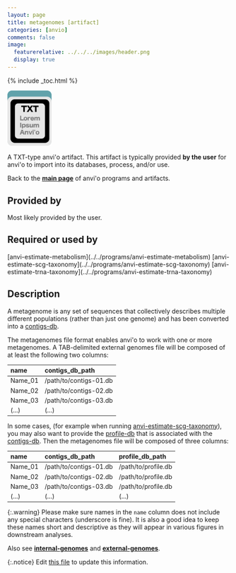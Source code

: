 ```yaml
---
layout: page
title: metagenomes [artifact]
categories: [anvio]
comments: false
image:
  featurerelative: ../../../images/header.png
  display: true
---
```



{% include _toc.html %}


<img src="../../images/icons/TXT.png" alt="TXT" style="width:100px; border:none" />

A TXT-type anvi'o artifact. This artifact is typically provided **by the user** for anvi'o to import into its databases, process, and/or use.

Back to the **[main page](../../)** of anvi'o programs and artifacts.

## Provided by


Most likely provided by the user.


## Required or used by

<p style="text-align: left" markdown="1"><span class="artifact-r">[anvi-estimate-metabolism](../../programs/anvi-estimate-metabolism)</span> <span class="artifact-r">[anvi-estimate-scg-taxonomy](../../programs/anvi-estimate-scg-taxonomy)</span> <span class="artifact-r">[anvi-estimate-trna-taxonomy](../../programs/anvi-estimate-trna-taxonomy)</span></p>

## Description

A metagenome is any set of sequences that collectively describes multiple different populations (rather than just one genome) and has been converted into a <span class="artifact-n">[contigs-db](/software/anvio/help/artifacts/contigs-db)</span>.

The metagenomes file format enables anvi'o to work with one or more metagenomes. A TAB-delimited external genomes file will be composed of at least the following two columns:

|name|contigs_db_path|
|:--|:--|
|Name_01|/path/to/contigs-01.db|
|Name_02|/path/to/contigs-02.db|
|Name_03|/path/to/contigs-03.db|
|(...)|(...)|

In some cases, (for example when running <span class="artifact-n">[anvi-estimate-scg-taxonomy](/software/anvio/help/programs/anvi-estimate-scg-taxonomy)</span>), you may also want to provide the <span class="artifact-n">[profile-db](/software/anvio/help/artifacts/profile-db)</span> that is associated with the <span class="artifact-n">[contigs-db](/software/anvio/help/artifacts/contigs-db)</span>. Then the metagenomes file will be composed of three columns:

|name|contigs_db_path|profile_db_path|
|:--|:--|:--|
|Name_01|/path/to/contigs-01.db|/path/to/profile.db|
|Name_02|/path/to/contigs-02.db|/path/to/profile.db|
|Name_03|/path/to/contigs-03.db|/path/to/profile.db|
|(...)|(...)|(...)|

{:.warning}
Please make sure names in the `name` column does not include any special characters (underscore is fine). It is also a good idea to keep these names short and descriptive as they will appear in various figures in downstream analyses.

Also see **<span class="artifact-n">[internal-genomes](/software/anvio/help/artifacts/internal-genomes)</span>** and **<span class="artifact-n">[external-genomes](/software/anvio/help/artifacts/external-genomes)</span>**.


{:.notice}
Edit [this file](https://github.com/merenlab/anvio/tree/master/anvio/docs/artifacts/metagenomes.md) to update this information.

